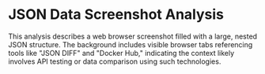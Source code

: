 # JSON Data Screenshot Analysis

This analysis describes a web browser screenshot filled with a large, nested JSON structure. The background includes visible browser tabs referencing tools like "JSON DIFF" and "Docker Hub," indicating the context likely involves API testing or data comparison using such technologies.